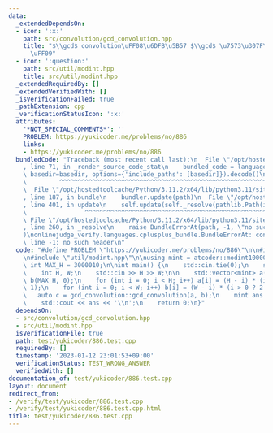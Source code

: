 ```yaml
---
data:
  _extendedDependsOn:
  - icon: ':x:'
    path: src/convolution/gcd_convolution.hpp
    title: "$\\gcd$ convolution\uFF08\u6DFB\u5B57 $\\gcd$ \u7573\u307F\u8FBC\u307F\
      \uFF09"
  - icon: ':question:'
    path: src/util/modint.hpp
    title: src/util/modint.hpp
  _extendedRequiredBy: []
  _extendedVerifiedWith: []
  _isVerificationFailed: true
  _pathExtension: cpp
  _verificationStatusIcon: ':x:'
  attributes:
    '*NOT_SPECIAL_COMMENTS*': ''
    PROBLEM: https://yukicoder.me/problems/no/886
    links:
    - https://yukicoder.me/problems/no/886
  bundledCode: "Traceback (most recent call last):\n  File \"/opt/hostedtoolcache/Python/3.11.2/x64/lib/python3.11/site-packages/onlinejudge_verify/documentation/build.py\"\
    , line 71, in _render_source_code_stat\n    bundled_code = language.bundle(stat.path,\
    \ basedir=basedir, options={'include_paths': [basedir]}).decode()\n          \
    \         ^^^^^^^^^^^^^^^^^^^^^^^^^^^^^^^^^^^^^^^^^^^^^^^^^^^^^^^^^^^^^^^^^^^^^^^^^^^^^^^^^\n\
    \  File \"/opt/hostedtoolcache/Python/3.11.2/x64/lib/python3.11/site-packages/onlinejudge_verify/languages/cplusplus.py\"\
    , line 187, in bundle\n    bundler.update(path)\n  File \"/opt/hostedtoolcache/Python/3.11.2/x64/lib/python3.11/site-packages/onlinejudge_verify/languages/cplusplus_bundle.py\"\
    , line 401, in update\n    self.update(self._resolve(pathlib.Path(included), included_from=path))\n\
    \                ^^^^^^^^^^^^^^^^^^^^^^^^^^^^^^^^^^^^^^^^^^^^^^^^^^^^^^^^^\n \
    \ File \"/opt/hostedtoolcache/Python/3.11.2/x64/lib/python3.11/site-packages/onlinejudge_verify/languages/cplusplus_bundle.py\"\
    , line 260, in _resolve\n    raise BundleErrorAt(path, -1, \"no such header\"\
    )\nonlinejudge_verify.languages.cplusplus_bundle.BundleErrorAt: convolution/gcd_convolution.hpp:\
    \ line -1: no such header\n"
  code: "#define PROBLEM \"https://yukicoder.me/problems/no/886\"\n\n#include \"convolution/gcd_convolution.hpp\"\
    \n#include \"util/modint.hpp\"\n\nusing mint = atcoder::modint1000000007;\nconst\
    \ int MAX_H = 3000010;\n\nint main() {\n    std::cin.tie(0);\n    std::ios::sync_with_stdio(false);\n\
    \    int H, W;\n    std::cin >> H >> W;\n\n    std::vector<mint> a(MAX_H, 0),\
    \ b(MAX_H, 0);\n    for (int i = 0; i < H; i++) a[i] = (H - i) * (i > 0 ? 2 :\
    \ 1);\n    for (int i = 0; i < W; i++) b[i] = (W - i) * (i > 0 ? 2 : 1);\n\n \
    \   auto c = gcd_convolution::gcd_convolution(a, b);\n    mint ans = c[1] / 2;\n\
    \    std::cout << ans << '\\n';\n    return 0;\n}"
  dependsOn:
  - src/convolution/gcd_convolution.hpp
  - src/util/modint.hpp
  isVerificationFile: true
  path: test/yukicoder/886.test.cpp
  requiredBy: []
  timestamp: '2023-01-12 23:01:53+09:00'
  verificationStatus: TEST_WRONG_ANSWER
  verifiedWith: []
documentation_of: test/yukicoder/886.test.cpp
layout: document
redirect_from:
- /verify/test/yukicoder/886.test.cpp
- /verify/test/yukicoder/886.test.cpp.html
title: test/yukicoder/886.test.cpp
---
```

